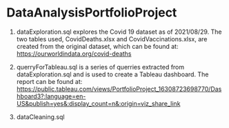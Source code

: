 # DataAnalysisPortfolioProject

1. dataExploration.sql explores the Covid 19 dataset as of 2021/08/29. The two tables used, CovidDeaths.xlsx and CovidVaccinations.xlsx, are created from the original dataset,
which can be found at: https://ourworldindata.org/covid-deaths

2. querryForTableau.sql is a series of querries extracted from dataExploration.sql and is used to create a Tableau dashboard.
The report can be found at: https://public.tableau.com/views/PortfolioProject_16308723698770/Dashboard3?:language=en-US&publish=yes&:display_count=n&:origin=viz_share_link
  
3. dataCleaning.sql

